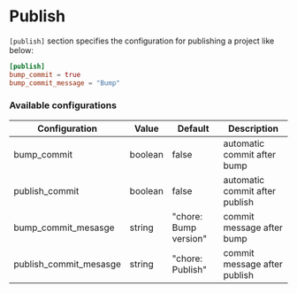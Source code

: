 # Publish

`[publish]` section specifies the configuration for publishing a project like below:

```toml
[publish]
bump_commit = true
bump_commit_message = "Bump"
```

### Available configurations

| Configuration             | Value                | Default               | Description                                     |
|---------------------------|----------------------|-----------------------|-------------------------------------------------|
| bump_commit               | boolean              | false                 | automatic commit after bump                     |
| publish_commit            | boolean              | false                 | automatic commit after publish                  |
| bump_commit_mesasge       | string               | "chore: Bump version" | commit message after bump                       |
| publish_commit_mesasge    | string               | "chore: Publish"      | commit message after publish                    |
